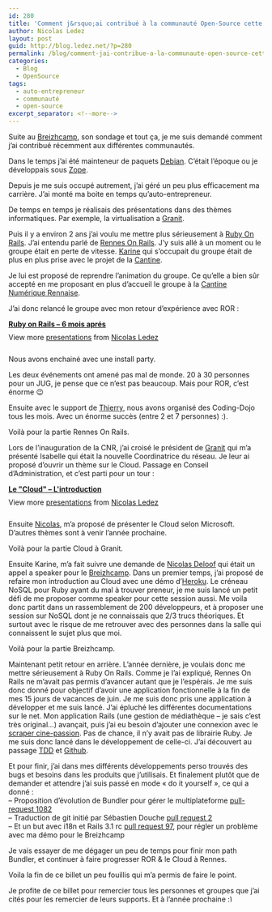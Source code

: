 ```yaml
---
id: 280
title: 'Comment j&rsquo;ai contribué à la communauté Open-Source cette année'
author: Nicolas Ledez
layout: post
guid: http://blog.ledez.net/?p=280
permalink: /blog/comment-jai-contribue-a-la-communaute-open-source-cette-annee/
categories:
  - Blog
  - OpenSource
tags:
  - auto-entrepreneur
  - communauté
  - open-source
excerpt_separator: <!--more-->
---
```

Suite au [Breizhcamp][1], son sondage et tout ça, je me suis demandé comment j&rsquo;ai contribué récemment aux différentes communautés.

Dans le temps j&rsquo;ai été mainteneur de paquets [Debian][2]. C&rsquo;était l&rsquo;époque ou je développais sous [Zope][3].

Depuis je me suis occupé autrement, j&rsquo;ai géré un peu plus efficacement ma carrière. J&rsquo;ai monté ma boite en temps qu&rsquo;auto-entrepreneur.

De temps en temps je réalisais des présentations dans des thèmes informatiques. Par exemple, la virtualisation a [Granit][4].

Puis il y a environ 2 ans j&rsquo;ai voulu me mettre plus sérieusement à [Ruby On Rails][5]. J&rsquo;ai entendu parlé de [Rennes On Rails][6]. J&rsquo;y suis allé à un moment ou le groupe était en perte de vitesse. [Karine][7] qui s&rsquo;occupait du groupe était de plus en plus prise avec le projet de la [Cantine][8].

Je lui est proposé de reprendre l&rsquo;animation du groupe. Ce qu&rsquo;elle a bien sûr accepté en me proposant en plus d&rsquo;accueil le groupe à la [Cantine Numérique Rennaise][8].  
<!--more-->

  
J&rsquo;ai donc relancé le groupe avec mon retour d&rsquo;expérience avec ROR :

<div style="width:340px" id="__ss_8120437">
  <strong style="display:block;margin:12px 0 4px"><a href="http://www.slideshare.net/nledez/ruby-on-rails-6-mois-aprs" title="Ruby on Rails - 6 mois aprés">Ruby on Rails &#8211; 6 mois aprés</a></strong> 
  
  <div style="padding:5px 0 12px">
    View more <a href="http://www.slideshare.net/">presentations</a> from <a href="http://www.slideshare.net/nledez">Nicolas Ledez</a>
  </div></p>
</div>

Nous avons enchainé avec une install party.

Les deux événements ont amené pas mal de monde. 20 à 30 personnes pour un JUG, je pense que ce n&rsquo;est pas beaucoup. Mais pour ROR, c&rsquo;est énorme 😉

Ensuite avec le support de [Thierry][9], nous avons organisé des Coding-Dojo tous les mois. Avec un énorme succès (entre 2 et 7 personnes) :).

Voilà pour la partie Rennes On Rails.

Lors de l&rsquo;inauguration de la CNR, j&rsquo;ai croisé le président de [Granit][4] qui m&rsquo;a présenté Isabelle qui était la nouvelle Coordinatrice du réseau. Je leur ai proposé d&rsquo;ouvrir un thème sur le Cloud. Passage en Conseil d&rsquo;Administration, et c&rsquo;est parti pour un tour :

<div style="width:340px" id="__ss_8115435">
  <strong style="display:block;margin:12px 0 4px"><a href="http://www.slideshare.net/nledez/le-cloud-lintroduction" title="Le &quot;Cloud&quot; - L&#39;introduction">Le "Cloud" &#8211; L'introduction</a></strong> 
  
  <div style="padding:5px 0 12px">
    View more <a href="http://www.slideshare.net/">presentations</a> from <a href="http://www.slideshare.net/nledez">Nicolas Ledez</a>
  </div></p>
</div>

Ensuite [Nicolas][10], m&rsquo;a proposé de présenter le Cloud selon Microsoft. D&rsquo;autres thèmes sont à venir l&rsquo;année prochaine.

Voilà pour la partie Cloud à Granit.

Ensuite Karine, m&rsquo;a fait suivre une demande de [Nicolas Deloof][11] qui était un appel a speaker pour le [Breizhcamp][1]. Dans un premier temps, j&rsquo;ai proposé de refaire mon introduction au Cloud avec une démo d&rsquo;[Heroku][12]. Le créneau NoSQL pour Ruby ayant du mal à trouver preneur, je me suis lancé un petit défi de me proposer comme speaker pour cette session aussi. Me voila donc partit dans un rassemblement de 200 développeurs, et à proposer une session sur NoSQL dont je ne connaissais que 2/3 trucs théoriques. Et surtout avec le risque de me retrouver avec des personnes dans la salle qui connaissent le sujet plus que moi.

Voilà pour la partie Breizhcamp.

Maintenant petit retour en arrière. L&rsquo;année dernière, je voulais donc me mettre sérieusement à Ruby On Rails. Comme je l&rsquo;ai expliqué, Rennes On Rails ne m&rsquo;avait pas permis d&rsquo;avancer autant que je l&rsquo;espérais. Je me suis donc donné pour objectif d&rsquo;avoir une application fonctionnelle à la fin de mes 15 jours de vacances de juin. Je me suis donc pris une application à développer et me suis lancé. J&rsquo;ai épluché les différentes documentations sur le net. Mon application Rails (une gestion de médiathèque &#8211; je sais c&rsquo;est très original&#8230;) avançait, puis j&rsquo;ai eu besoin d&rsquo;ajouter une connexion avec le [scraper cine-passion][13]. Pas de chance, il n&rsquo;y avait pas de librairie Ruby. Je me suis donc lancé dans le développement de celle-ci. J&rsquo;ai découvert au passage [TDD][14] et [Github][15].

Et pour finir, j&rsquo;ai dans mes différents développements perso trouvés des bugs et besoins dans les produits que j&rsquo;utilisais. Et finalement plutôt que de demander et attendre j&rsquo;ai suis passé en mode &laquo;&nbsp;do it yourself&nbsp;&raquo;, ce qui a donné :  
&#8211; Proposition d&rsquo;évolution de Bundler pour gérer le multiplateforme [pull-request 1082][16]  
&#8211; Traduction de git initié par Sébastien Douche [pull request 2][17]  
&#8211; Et un but avec i18n et Rails 3.1 rc [pull request 97][18], pour régler un problème avec ma démo pour le Breizhcamp

Je vais essayer de me dégager un peu de temps pour finir mon path Bundler, et continuer à faire progresser ROR & le Cloud à Rennes.

Voila la fin de ce billet un peu fouillis qui m&rsquo;a permis de faire le point.

Je profite de ce billet pour remercier tous les personnes et groupes que j&rsquo;ai cités pour les remercier de leurs supports. Et à l&rsquo;année prochaine <img src="{{ site.url }}/images/smilies/simple-smile.png" alt=":)" class="wp-smiley" style="height: 1em; max-height: 1em;" />

 [1]: http://www.breizhcamp.org/
 [2]: http://www.debian.org/
 [3]: http://www.zope.org/
 [4]: http://www.granit.org/
 [5]: http://rubyonrails.org/
 [6]: http://www.rennesonrails.com/
 [7]: http://www.karinesabatier.net/
 [8]: http://www.lacantine-rennes.net/
 [9]: https://twitter.com/#!/thierryhenrio
 [10]: http://nicolasgt.exakis.com/
 [11]: http://blog.loof.fr/
 [12]: http://www.heroku.com/
 [13]: http://passion-xbmc.org/scraper-cine-passion-support-francais/
 [14]: http://www.rubyfrance.org/documentations/tdd/
 [15]: https://github.com/nledez/ruby-scraper-cine-passion
 [16]: https://github.com/carlhuda/bundler/pull/1082
 [17]: https://github.com/sdouche/git-french-translation/pull/2
 [18]: https://github.com/svenfuchs/i18n/pull/97
